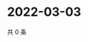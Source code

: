 # 2022-03-03

共 0 条

<!-- BEGIN WEIBO -->
<!-- 最后更新时间 Thu Mar 03 2022 22:14:20 GMT+0800 (China Standard Time) -->

<!-- END WEIBO -->

